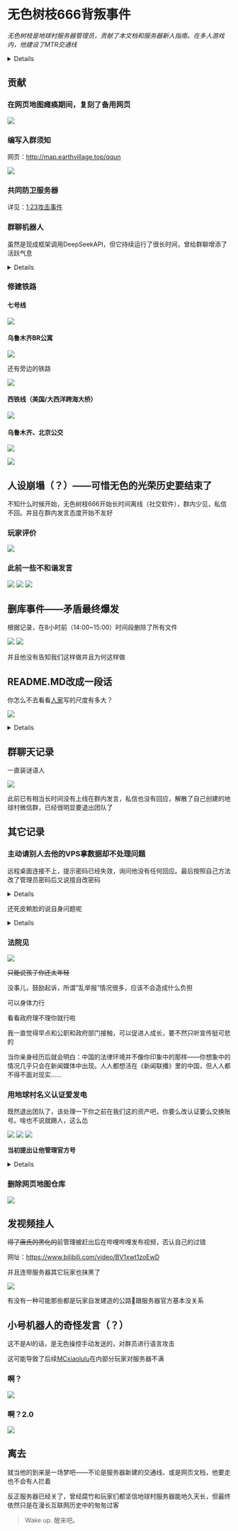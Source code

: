 # 无色树枝666背叛事件

*无色树枝是地球村服务器管理员，贡献了本文档和服务器新人指南。在多人游戏内，他建设了MTR交通线*

<details>

## 基本信息

[Github主页](https://github.com/skittle-wuse)

QQ：1162408387

[哔哩哔哩主页](https://space.bilibili.com/1756793108)

[抖音主页](https://v.douyin.com/1jWZjAQ4yos/)

</details>

## 贡献

### 在网页地图瘫痪期间，复刻了备用网页

![](/others/wuse/贡献/备用网页地图.png)

### 编写入群须知

网页：http://map.earthvillage.top/qqun

![](/others/wuse/贡献/编写入群须知.png)

### 共同防卫服务器

详见：[1·23攻击事件](/article/1·23事件)

### 群聊机器人

虽然是现成框架调用DeepSeekAPI，但它持续运行了很长时间，曾给群聊增添了活跃气息

<details>

![](/others/wuse/贡献/机器人.png)

</details>

### 修建铁路

#### 七号线

![](/others/wuse/贡献/七号线.png)

#### 乌鲁木齐BR公寓

![](/others/wuse/贡献/乌鲁木齐BR公寓.png)

还有旁边的铁路

![](/others/wuse/贡献/乌鲁木齐BR公寓旁边的铁路.jpg)

#### 西铁线（美国/大西洋跨海大桥）

![](/others/wuse/贡献/大西洋跨海大桥.png)

#### 乌鲁木齐、北京公交

![](/others/wuse/贡献/北京公交.png)

![](/others/wuse/贡献/乌鲁木齐公交.png)

## 人设崩塌（？）——可惜无色的光荣历史要结束了

不知什么时候开始，无色树枝666开始长时间离线（社交软件），群内少见，私信不回。并且在群内发言态度开始不友好

### 玩家评价

![](/others/wuse/不友好1.png)

### 此前一些不和谐发言

![](/others/wuse/不友好2.png)
![](/others/wuse/不友好3.png)
![](/others/wuse/拒绝处理BUG.png)

## 删库事件——矛盾最终爆发

根据记录，在8小时前（14:00~15:00）时间段删除了所有文件

![](/others/wuse/删除.png)
![](/others/wuse/删除2.png)

并且他没有告知我们这样做并且为何这样做

## README.MD改成一段话

你怎么不去看看[人家](https://github.com/8aka-Team/lezi-wiki/blob/main/docs/article/%E9%B2%B8%E9%B1%BC%E4%BC%A0.md)写的尺度有多大？

![](/others/wuse/留下的话.png)

<details>

人家直接挂身份证信息了

![](/others/wuse/看看人家.png)

![](/others/乐子驿站/挂别人实名信息.png)

</details>

## 群聊天记录

一直装谜语人

![](/others/wuse/群聊天记录.png)

此前已有相当长时间没有上线在群内发言，私信也没有回应，解散了自己创建的地球村微信群，已经很明显要退出团队了

## 其它记录

### 主动请别人去他的VPS拿数据却不处理问题

远程桌面连接不上，提示密码已经失效，询问他没有任何回应。最后按照自己方法改了管理员密码后又说擅自改密码

<details>

![](/others/wuse/远程桌面.png)

![](/others/wuse/远程桌面2.png)

</details>

还死皮赖脸的说自身问题呢

<details>

![](/others/wuse/远程桌面3.png)

</details>

### 法院见

![](/others/wuse/法院见.png)

~~只能说孩子你还太年轻~~

没事儿，鼓励起诉，所谓“乱举报”情况很多，应该不会造成什么负担

可以身体力行

看看政府理不理你就行啦

我一直觉得早点和公职和政府部门接触，可以促进人成长，要不然只听宣传挺可悲的

当你亲身经历后就会明白：中国的法律环境并不像你印象中的那样——你想象中的情况几乎只会在新闻媒体中出现。人人都想活在《新闻联播》里的中国，但人人都不得不面对现实……

### 用地球村名义认证爱发电

既然退出团队了，该处理一下你之前在我们这的资产吧，你要么改认证要么交换账号。啥也不说就踢人，这么怂

![](/others/wuse/爱发电的事情.jpg)
![](/others/wuse/爱发电的事情2.png)
![](/others/wuse/爱发电的事情3.png)

**当初提出让他管理官方号**

<details>

![](/others/wuse/爱发电的事情0.png)
![](/others/wuse/爱发电的事情1.png)

</details>

### 删除网页地图仓库

![](/others/wuse/删除网页地图仓库.png)




## 发视频挂人

~~得了唐氏的黑化的~~前管理被赶出后在哔哩哔哩发布视频，否认自己的过错

网址：https://www.bilibili.com/video/BV1xwt1zoEwD

并且连带服务器其它玩家也抹黑了

![](/others/wuse/哔哩哔哩.png)

有没有一种可能那些都是玩家自发建造的公路🤭跟服务器官方基本没关系

## 小号机器人的奇怪发言（？）

这不是AI的话，是无色操控手动发送的，对群员进行语言攻击

这可能导致了后续[MCxiaolulu](/article/mcxiaolulu)在内部分玩家对服务器不满

### 啊？

![](/others/wuse/小号/啊？1.0.png)

### 啊？2.0

![](/others/wuse/小号/啊？2.0.png)

## 离去

就当他的到来是一场梦吧——不论是服务器新建的交通线、或是网页文档，他要走也不会有人拦着

反正服务器已经关了，曾经腐竹和玩家们都坚信地球村服务器能地久天长，但最终依然只是在漫长互联网历史中的匆匆过客

>Wake up.
醒来吧。



